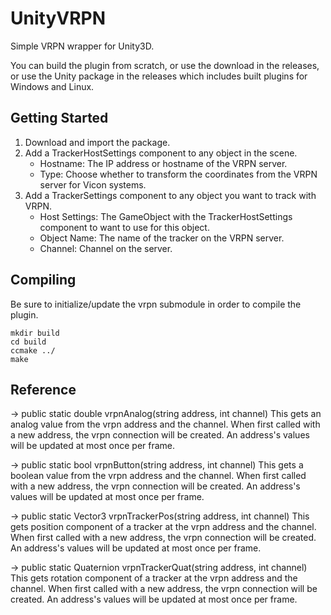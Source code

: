 UnityVRPN
=========

Simple VRPN wrapper for Unity3D.

You can build the plugin from scratch, or use the download in the releases, or use the Unity package in the releases which includes built plugins for Windows and Linux.

Getting Started
---------------
1. Download and import the package.
2. Add a TrackerHostSettings component to any object in the scene.
    * Hostname: The IP address or hostname of the VRPN server.
    * Type: Choose whether to transform the coordinates from the VRPN server for Vicon systems.
3. Add a TrackerSettings component to any object you want to track with VRPN.
    * Host Settings: The GameObject with the TrackerHostSettings component to want to use for this object.
    * Object Name: The name of the tracker on the VRPN server.
    * Channel: Channel on the server.

Compiling
---------
Be sure to initialize/update the vrpn submodule in order to compile the plugin.
```
mkdir build
cd build
ccmake ../
make
```

Reference
---------
-> public static double vrpnAnalog(string address, int channel)
This gets an analog value from the vrpn address and the channel.  When first called with a new address, the vrpn connection will be created.  An address's values will be updated at most once per frame.

-> public static bool vrpnButton(string address, int channel)
This gets a boolean value from the vrpn address and the channel.  When first called with a new address, the vrpn connection will be created.  An address's values will be updated at most once per frame.

-> public static Vector3 vrpnTrackerPos(string address, int channel)
This gets position component of a tracker at the vrpn address and the channel.  When first called with a new address, the vrpn connection will be created.  An address's values will be updated at most once per frame.

-> public static Quaternion vrpnTrackerQuat(string address, int channel)
This gets rotation component of a tracker at the vrpn address and the channel.  When first called with a new address, the vrpn connection will be created.  An address's values will be updated at most once per frame.
